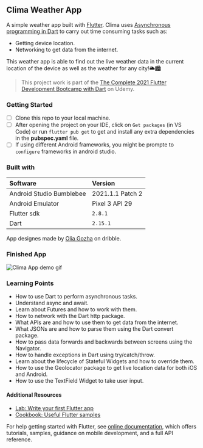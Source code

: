 ## Clima Weather App
A simple weather app built with [Flutter](https://flutter.dev/). Clima uses [Asynchronous programming in Dart](https://dart.dev/codelabs/async-await) to carry out time consuming tasks such as:
- Getting device location.
- Networking to get data from the internet.

This weather app is able to find out the live weather data in the current location of the device as well as the weather for any city!🌥️🏙️
> This project work is part of the [The Complete 2021 Flutter Development Bootcamp with Dart](https://www.udemy.com/course/flutter-bootcamp-with-dart/) on Udemy.

### Getting Started
- [ ] Clone this repo to your local machine.
- [ ] After opening the project on your IDE, click on `Get packages` (in VS 			Code) or run `flutter pub get` to get and install any extra dependencies 		in the **pubspec.yaml** file.
- [ ] If using different Android frameworks, you might be prompte to 					`configure` frameworks in android studio.

### Built with

| Software  | Version |
  | :------------- | :------------- |
| Android Studio Bumblebee  | 2021.1.1 Patch 2 |
| Android Emulator  | Pixel 3 API 29 |
| Flutter sdk | `2.8.1` |
| Dart | `2.15.1` |

App designes made by [Olia Gozha](https://dribbble.com/shots/4663154-) on dribble.

### Finished App
![Clima App demo gif](https://github.com/nonsocchi/weather_app/blob/master/images/clima-app-demo.gif)

### Learning Points
- How to use Dart to perform asynchronous tasks.
- Understand async and await.
- Learn about Futures and how to work with them.
- How to network with the Dart http package.
- What APIs are and how to use them to get data from the internet.
- What JSONs are and how to parse them using the Dart convert package.
- How to pass data forwards and backwards between screens using the Navigator.
- How to handle exceptions in Dart using try/catch/throw.
- Learn about the lifecycle of Stateful Widgets and how to override them.
- How to use the Geolocator package to get live location data for both iOS and Android.
- How to use the TextField Widget to take user input.



#### Additional Resources
- [Lab: Write your first Flutter app](https://flutter.dev/docs/get-started/codelab)
- [Cookbook: Useful Flutter samples](https://flutter.dev/docs/cookbook)

For help getting started with Flutter, see [online documentation](https://flutter.dev/docs), which offers tutorials, samples, guidance on mobile development, and a full API reference.
